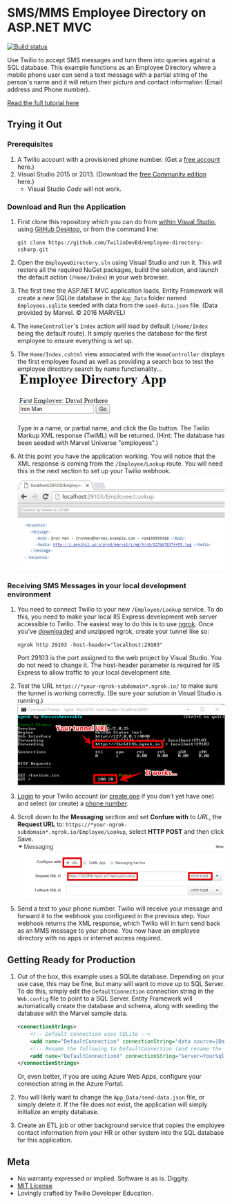 # SMS/MMS Employee Directory on ASP.NET MVC

[![Build status](https://ci.appveyor.com/api/projects/status/github/TwilioDevEd/employee-directory-csharp?svg=true)](https://ci.appveyor.com/project/TwilioDevEd/employee-directory-csharp)

Use Twilio to accept SMS messages and turn them into queries against a SQL database. This example functions as an Employee Directory where a mobile phone user can send a text message with a partial string of the person's name and it will return their picture and contact information (Email address and Phone number).

[Read the full tutorial here](https://www.twilio.com/docs/tutorials/walkthrough/employee-directory/csharp/mvc)

## Trying it Out

### Prerequisites

1. A Twilio account with a provisioned phone number. (Get a [free account](https://www.twilio.com/try-twilio?utm_campaign=tutorials&utm_medium=readme) here.)
2. Visual Studio 2015 or 2013. (Download the [free Community edition](https://www.visualstudio.com/en-us/downloads/download-visual-studio-vs.aspx) here.)
   - Visual Studio *Code* will not work.

### Download and Run the Application

1. First clone this repository which you can do from [within Visual Studio](https://visualstudio.github.com/), using [GitHub Desktop](https://desktop.github.com/), or from the command line:
   ```
   git clone https://github.com/TwilioDevEd/employee-directory-csharp.git
   ```

2. Open the `EmployeeDirectory.sln` using Visual Studio and run it. This will restore all the required NuGet packages, build the solution, and launch the default action (`/Home/Index`) in your web browser.

3. The first time the ASP.NET MVC application loads, Entity Framework will create a new SQLite database in the `App_Data` folder named `Employees.sqlite` seeded with data from the `seed-data.json` file. (Data provided by Marvel. &copy; 2016 MARVEL)

4. The `HomeController`'s `Index` action will load by default (`/Home/Index` being the default route). It simply queries the database for the first employee to ensure everything is set up.

5. The `Home/Index.cshtml` view associated with the `HomeController` displays the first employee found as well as providing a search box to test the employee directory search by name functionality...
   ![test page](docs/test.png)
   
   Type in a name, or partial name, and click the Go button. The Twilio Markup XML response (TwiML) will be returned. (Hint: The database has been seeded with Marvel Universe "employees".)

6. At this point you have the application working. You will notice that the XML response is coming from the `/Employee/Lookup` route. You will need this in the next section to set up your Twilio webhook.
   ![xml result](docs/xml.png)

### Receiving SMS Messages in your local development environment

1. You need to connect Twilio to your new `/Employee/Lookup` service. To do this, you need to make your local IIS Express development web server accessible to Twilio. The easiest way to do this is to use [ngrok](https://www.twilio.com/blog/2015/09/6-awesome-reasons-to-use-ngrok-when-testing-webhooks.html?utm_campaign=tutorials&utm_medium=readme). Once you've [downloaded](https://ngrok.com/download) and unzipped ngrok, create your tunnel like so:
   ```
   ngrok http 29103 -host-header="localhost:29103"
   ```
   Port 29103 is the port assigned to the web project by Visual Studio. You do not need to change it. The host-header parameter is required for IIS Express to allow traffic to your local development site.

2. Test the URL `https://*your-ngrok-subdomain*.ngrok.io/` to make sure the tunnel is working correctly. (Be sure your solution in Visual Studio is running.)
   ![ngrok working](docs/ngrok.png)

3. [Login](https://www.twilio.com/login?utm_campaign=tutorials&utm_medium=readme) to your Twilio account (or [create one](https://www.twilio.com/try-twilio?utm_campaign=tutorials&utm_medium=readme) if you don't yet have one) and select (or create) a [phone number](https://www.twilio.com/user/account/phone-numbers/incoming?utm_campaign=tutorials&utm_medium=readme).

4. Scroll down to the **Messaging** section and set **Confure with** to *URL*, the **Request URL** to: `https://*your-ngrok-subdomain*.ngrok.io/Employee/Lookup`, select **HTTP POST** and then click Save.
   ![Webhook setup](docs/webhook.png)

5. Send a text to your phone number. Twilio will receive your message and forward it to the webhook you configured in the previous step. Your webhook returns the XML response, which Twilio will in turn send back as an MMS message to your phone. You now have an employee directory with no apps or internet access required.

## Getting Ready for Production

1. Out of the box, this example uses a SQLite database. Depending on your use case, this may be fine, but many will want to move up to SQL Server. To do this, simply edit the `DefaultConnection` connection string in the `Web.config` file to point to a SQL Server. Entity Framework will automatically create the database and schema, along with seeding the database with the Marvel sample data.
   ```xml
   <connectionStrings>
       <!-- Default connection uses SQLite -->
       <add name="DefaultConnection" connectionString="data source=|DataDirectory|\Employees.sqlite" providerName="System.Data.SQLite" />
       <!-- Rename the following to DefaultConnection (and rename the above to something else) to use SQL Server -->
       <add name="DefaultConnectionX" connectionString="Server=YourSqlServeName;Database=Employees;User ID=yourUserName;Password=yourPassword" providerName="System.Data.SqlClient" />
   </connectionStrings>
   ```
   Or, even better, if you are using Azure Web Apps, configure your connection string in the Azure Portal.

2. You will likely want to change the `App_Data/seed-data.json` file, or simply delete it. If the file does not exist, the application will simply initialize an empty database.

3. Create an ETL job or other background service that copies the employee contact information from your HR or other system into the SQL database for this application.

## Meta

* No warranty expressed or implied. Software is as is. Diggity.
* [MIT License](http://www.opensource.org/licenses/mit-license.html)
* Lovingly crafted by Twilio Developer Education.
